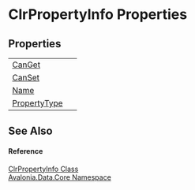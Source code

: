 # ClrPropertyInfo Properties




## Properties
<table>
<tr>
<td><a href="P_Avalonia_Data_Core_ClrPropertyInfo_CanGet">CanGet</a></td>
<td> </td>
</tr>
<tr>
<td><a href="P_Avalonia_Data_Core_ClrPropertyInfo_CanSet">CanSet</a></td>
<td> </td>
</tr>
<tr>
<td><a href="P_Avalonia_Data_Core_ClrPropertyInfo_Name">Name</a></td>
<td> </td>
</tr>
<tr>
<td><a href="P_Avalonia_Data_Core_ClrPropertyInfo_PropertyType">PropertyType</a></td>
<td> </td>
</tr>
</table>

## See Also


#### Reference
<a href="T_Avalonia_Data_Core_ClrPropertyInfo">ClrPropertyInfo Class</a>  
<a href="N_Avalonia_Data_Core">Avalonia.Data.Core Namespace</a>  
